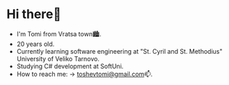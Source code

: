 # Hi there👋
- I'm Tomi from Vratsa town🏙️.
- 20 years old.
- Currently learning software engineering at "St. Cyril and St. Methodius" University of Veliko Tarnovo.
- Studying C# development at SoftUni. 
- How to reach me: -> toshevtomi@gmail.com📫.
